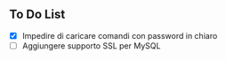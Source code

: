 ## To Do List

- [x] Impedire di caricare comandi con password in chiaro
- [ ] Aggiungere supporto SSL per MySQL